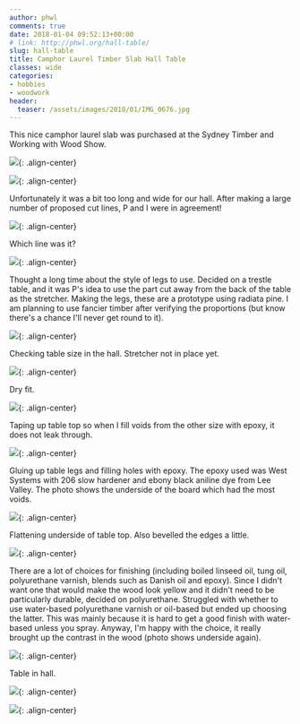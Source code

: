 ```yaml
---
author: phwl
comments: true
date: 2018-01-04 09:52:13+00:00
# link: http://phwl.org/hall-table/
slug: hall-table
title: Camphor Laurel Timber Slab Hall Table
classes: wide
categories:
- hobbies
- woodwork
header:
  teaser: /assets/images/2018/01/IMG_0676.jpg
---
```




This nice camphor laurel slab was purchased at the Sydney Timber and Working with Wood Show.

![](/assets/images/2018/01/IMG_0676.jpg){: .align-center}

<!-- more -->

![](/assets/images/2018/01/1.jpg){: .align-center}


Unfortunately it was a bit too long and wide for our hall. After making a large number of proposed cut lines, P and I were in agreement!

![](/assets/images/2018/01/2.jpg){: .align-center}

Which line was it?

![](/assets/images/2018/01/3.jpg){: .align-center}

Thought a long time about the style of legs to use. Decided on a trestle table, and it was P's idea to use the part cut away from the back of the table as the stretcher. Making the legs, these are a prototype using radiata pine. I am planning to use fancier timber after verifying the proportions (but know there's a chance I'll never get round to it).

![](/assets/images/2018/01/4.jpg){: .align-center}

Checking table size in the hall. Stretcher not in place yet.

![](/assets/images/2018/01/5.jpg){: .align-center}

Dry fit.

![](/assets/images/2018/01/6.jpg){: .align-center}

Taping up table top so when I fill voids from the other size with epoxy, it does not leak through.

![](/assets/images/2018/01/7.jpg){: .align-center}

Gluing up table legs and filling holes with epoxy. The epoxy used was West Systems with 206 slow hardener and ebony black aniline dye from Lee Valley. The photo shows the underside of the board which had the most voids.

![](/assets/images/2018/01/8.jpg){: .align-center}

Flattening underside of table top. Also bevelled the edges a little.

![](/assets/images/2018/01/IMG_0528.jpg){: .align-center}

There are a lot of choices for finishing (including boiled linseed oil, tung oil, polyurethane varnish, blends such as Danish oil and epoxy). Since I didn't want one that would make the wood look yellow and it didn't need to be particularly durable, decided on polyurethane. Struggled with whether to use water-based polyurethane varnish or oil-based but ended up choosing the latter. This was mainly because it is hard to get a good finish with water-based unless you spray. Anyway, I'm happy with the choice, it really brought up the contrast in the wood (photo shows underside again).

![](/assets/images/2018/01/9.jpg){: .align-center}

Table in hall.

![](/assets/images/2018/01/IMG_0632.jpg){: .align-center}

![](/assets/images/2018/01/IMG_0676.jpg){: .align-center}

